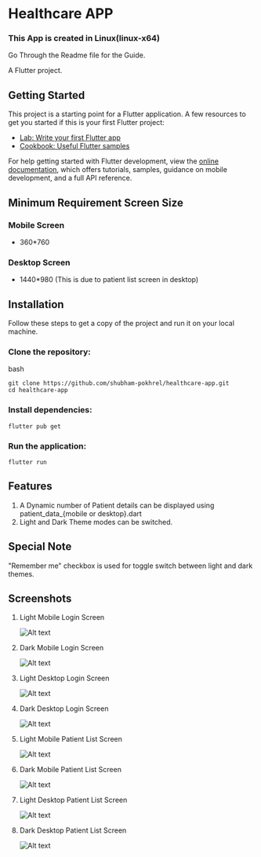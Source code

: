 # Healthcare APP

### This App is created in Linux(linux-x64)

Go Through the Readme file for the Guide.

A Flutter project.

## Getting Started

This project is a starting point for a Flutter application. A few resources to get you started if this is your first Flutter project:

- [Lab: Write your first Flutter app](https://docs.flutter.dev/get-started/codelab)
- [Cookbook: Useful Flutter samples](https://docs.flutter.dev/cookbook)

For help getting started with Flutter development, view the
[online documentation](https://docs.flutter.dev/), which offers tutorials,
samples, guidance on mobile development, and a full API reference.

## Minimum Requirement Screen Size

### Mobile Screen
- 360*760

### Desktop Screen 
- 1440*980 (This is due to patient list screen in desktop)

## Installation

Follow these steps to get a copy of the project and run it on your local machine.

### Clone the repository:

bash
~~~
git clone https://github.com/shubham-pokhrel/healthcare-app.git
cd healthcare-app
~~~

### Install dependencies:

~~~
flutter pub get
~~~

### Run the application:

~~~
flutter run
~~~

## Features
1. A Dynamic number of Patient details can be displayed using patient_data_{mobile or desktop}.dart
2. Light and Dark Theme modes can be switched.

## Special Note 
"Remember me" checkbox is used for toggle switch between light and dark themes.

## Screenshots

1. Light Mobile Login Screen


   ![Alt text](https://github.com/shubham-pokhrel/healthcare-app/blob/main/lib/assets/screenshots/loginscreen_mobile.png " Light Mobile Login Screen")
  
2. Dark Mobile Login Screen

   
   ![Alt text](https://github.com/shubham-pokhrel/healthcare-app/blob/main/lib/assets/screenshots/dark_loginscreen_mobile.png " Dark Mobile Login Screen")

3. Light Desktop Login Screen


   ![Alt text](https://github.com/shubham-pokhrel/healthcare-app/blob/main/lib/assets/screenshots/loginscreen_desktop.png " Light Desktop Login Screen")

4. Dark Desktop Login Screen


   ![Alt text](https://github.com/shubham-pokhrel/healthcare-app/blob/main/lib/assets/screenshots/dark_loginscreen_desktop.png " Dark Desktop Login Screen")

5. Light Mobile Patient List Screen
 

   ![Alt text](https://github.com/shubham-pokhrel/healthcare-app/blob/main/lib/assets/screenshots/patientlist_screen_mobile.png " Light Mobile Patient List Screen")

6. Dark Mobile Patient List Screen
 

   ![Alt text](https://github.com/shubham-pokhrel/healthcare-app/blob/main/lib/assets/screenshots/dark_patientlist_screen_mobile.png " Dark Mobile Patient List Screen")

7. Light Desktop Patient List Screen
 

   ![Alt text](https://github.com/shubham-pokhrel/healthcare-app/blob/main/lib/assets/screenshots/patientlist_screen_desktop.png " Light Desktop Patient List Screen")

8. Dark Desktop Patient List Screen
 

   ![Alt text](https://github.com/shubham-pokhrel/healthcare-app/blob/main/lib/assets/screenshots/dark_patientlist_screen_desktop.png " Dark Desktop Patient List Screen")
